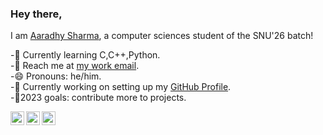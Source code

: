 ### Hey there, 

I am [Aaradhy Sharma](linkedin), a computer sciences student of the SNU'26 batch!  
  

-🔭 Currently learning C,C++,Python.  
-💬 Reach me at [my work email](mail).  
-😄 Pronouns: he/him.  
-🌱  Currently working on setting up my [GitHub Profile](githubprofile).  
-🎯2023 goals: contribute more to projects.

[<img align="left" alt="Aaradhy Sharma | Instagram" width = "22px" src = "https://camo.githubusercontent.com/c9dacf0f25a1489fdbc6c0d2b41cda58b77fa210a13a886d6f99e027adfbd358/68747470733a2f2f6564656e742e6769746875622e696f2f537570657254696e7949636f6e732f696d616765732f7376672f696e7374616772616d2e737667" />][instagram]

[<img align="left" alt="Aaradhy Sharma | Instagram" width = "22px" src = "https://upload.wikimedia.org/wikipedia/commons/4/4e/Mail_%28iOS%29.svg" />][mail]
[<img align="left" alt="Aaradhy Sharma | Linkedin" width = "22px" src = "https://img.shields.io/badge/LinkedIn-0077B5?style=for-the-badge&logo=linkedin&logoColor=white" />][linkedin]

[mail]: mailto:as783@snu.edu.in
[instagram]: https://instagram.com/ig_shadical_yt
[githubprofile]: https://github.com/Aaradhy-Sharma
[linkedin]: https://www.linkedin.com/in/aaradhy-sharma-b41b32242/
